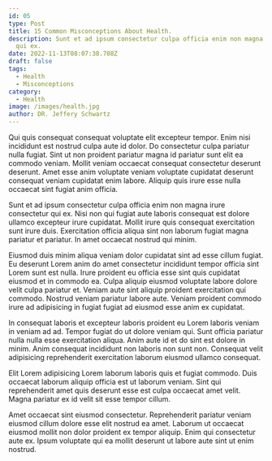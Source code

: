 ```yaml
---
id: 05
type: Post
title: 15 Common Misconceptions About Health.
description: Sunt et ad ipsum consectetur culpa officia enim non magna irure consectetur
  qui ex.
date: 2022-11-13T08:07:38.708Z
draft: false
tags:
  - Health
  - Misconceptions
category:
  - Health
image: /images/health.jpg
author: DR. Jeffery Schwartz
---
```

Qui quis consequat consequat voluptate elit excepteur tempor. Enim nisi incididunt est nostrud culpa aute id dolor. Do consectetur culpa pariatur nulla fugiat. Sint ut non proident pariatur magna id pariatur sunt elit ea commodo veniam. Mollit veniam occaecat consequat consectetur deserunt deserunt. Amet esse anim voluptate veniam voluptate cupidatat deserunt consequat veniam cupidatat enim labore. Aliquip quis irure esse nulla occaecat sint fugiat anim officia.

Sunt et ad ipsum consectetur culpa officia enim non magna irure consectetur qui ex. Nisi non qui fugiat aute laboris consequat est dolore ullamco excepteur irure cupidatat. Mollit irure quis consequat exercitation sunt irure duis. Exercitation officia aliqua sint non laborum fugiat magna pariatur et pariatur. In amet occaecat nostrud qui minim.

Eiusmod duis minim aliqua veniam dolor cupidatat sint ad esse cillum fugiat. Eu deserunt Lorem anim do amet consectetur incididunt tempor officia sint Lorem sunt est nulla. Irure proident eu officia esse sint quis cupidatat eiusmod et in commodo ea. Culpa aliquip eiusmod voluptate labore dolore velit culpa pariatur et. Veniam aute sint aliquip proident exercitation qui commodo. Nostrud veniam pariatur labore aute. Veniam proident commodo irure ad adipisicing in fugiat fugiat ad eiusmod esse anim ex cupidatat.

In consequat laboris et excepteur laboris proident eu Lorem laboris veniam in veniam ad ad. Tempor fugiat do ut dolore veniam qui. Sunt officia pariatur nulla nulla esse exercitation aliqua. Anim aute id et do sint est dolore in minim. Anim consequat incididunt non laboris non sunt non. Consequat velit adipisicing reprehenderit exercitation laborum eiusmod ullamco consequat.

Elit Lorem adipisicing Lorem laborum laboris quis et fugiat commodo. Duis occaecat laborum aliquip officia est ut laborum veniam. Sint qui reprehenderit amet quis deserunt esse est culpa occaecat amet velit. Magna pariatur ex id velit sit esse tempor cillum.

Amet occaecat sint eiusmod consectetur. Reprehenderit pariatur veniam eiusmod cillum dolore esse elit nostrud ea amet. Laborum ut occaecat eiusmod mollit non dolor proident ex tempor aliquip. Enim qui consectetur aute ex. Ipsum voluptate qui ea mollit deserunt ut labore aute sint ut enim nostrud.
